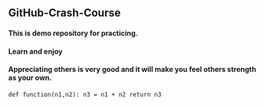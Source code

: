 ## GitHub-Crash-Course
#### This is demo repository for practicing.
#### Learn and enjoy
#### Appreciating others is very good and it will make you feel others strength as your own.

`
def function(n1,n2):
   n3 = n1 + n2
   return n3
`
